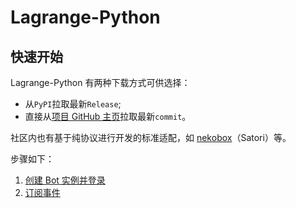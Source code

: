 # Lagrange-Python

## 快速开始

Lagrange-Python 有两种下载方式可供选择：

- 从`PyPI`拉取最新`Release`;
- 直接从[项目 GitHub 主页](https://github.com/LagrangeDev/lagrange-python)拉取最新`commit`。

社区内也有基于纯协议进行开发的标准适配，如 [nekobox](https://github.com/wyapx/nekobox)（Satori）等。

步骤如下：

1. [创建 Bot 实例并登录](CreateBot/)
3. [订阅事件](Event/)